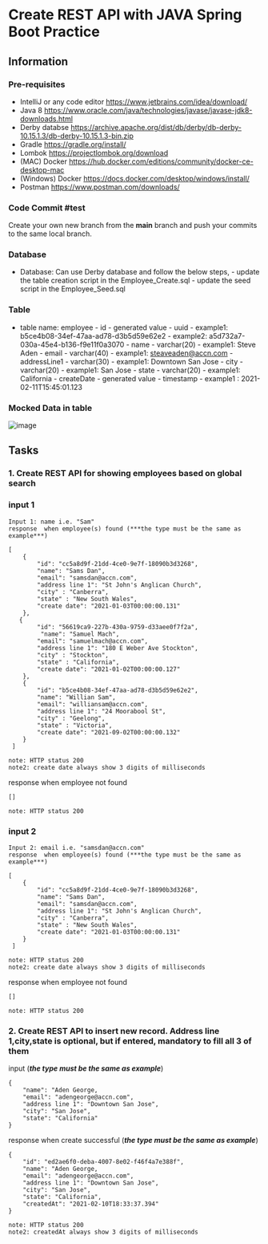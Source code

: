 # Create REST API with JAVA Spring Boot Practice
## Information
### Pre-requisites
- IntelliJ or any code editor https://www.jetbrains.com/idea/download/ 
- Java 8 https://www.oracle.com/java/technologies/javase/javase-jdk8-downloads.html
- Derby databse https://archive.apache.org/dist/db/derby/db-derby-10.15.1.3/db-derby-10.15.1.3-bin.zip
- Gradle https://gradle.org/install/ 
- Lombok https://projectlombok.org/download
- (MAC) Docker https://hub.docker.com/editions/community/docker-ce-desktop-mac
- (Windows) Docker https://docs.docker.com/desktop/windows/install/
- Postman https://www.postman.com/downloads/ 

### Code Commit  #test
Create your own new branch from the **main** branch and push your commits to the same local branch.

### Database
- Database: 
	Can use Derby database and follow the below steps,
		- update the table creation script in the Employee_Create.sql
		- update the seed script in the Employee_Seed.sql

### Table
- table name: employee
        - id
              - generated value
              - uuid
                      - example1: b5ce4b08-34ef-47aa-ad78-d3b5d59e62e2
                      - example2: a5d732a7-030a-45e4-b136-f9e11f0a3070
        - name
              - varchar(20)
                      - example1: Steve Aden
        - email
              - varchar(40)
                      - example1: steaveaden@accn.com
        - addressLine1
              - varchar(30)
                      - example1: Downtown San Jose
        - city
              - varchar(20)
                      - example1: San Jose
        - state 
              - varchar(20)
                      - example1: California
        - createDate
              - generated value
	      - timestamp
                    - example1 : 2021-02-11T15:45:01.123
                    
### Mocked Data in table
![image](https://user-images.githubusercontent.com/94523251/142173710-ee7f8618-936f-4e89-add8-d5b90cf6adf4.png)

## Tasks

### 1. Create REST API for showing employees based on global search
### input 1
```
Input 1: name i.e. "Sam" 
response  when employee(s) found (***the type must be the same as example***)

[
    {
        "id": "cc5a8d9f-21dd-4ce0-9e7f-18090b3d3268",
        "name": "Sams Dan",
        "email": "samsdan@accn.com",
        "address line 1": "St John's Anglican Church",
        "city" : "Canberra",
        "state" : "New South Wales",
        "create date": "2021-01-03T00:00:00.131"
    },
   {
        "id": "56619ca9-227b-430a-9759-d33aee0f7f2a",
         "name": "Samuel Mach",
        "email": "samuelmach@accn.com",
        "address line 1": "180 E Weber Ave Stockton",
        "city" : "Stockton",
        "state" : "California",
        "create date": "2021-01-02T00:00:00.127"
    },
    {
        "id": "b5ce4b08-34ef-47aa-ad78-d3b5d59e62e2",
        "name": "Willian Sam",
        "email": "williansam@accn.com",
        "address line 1": "24 Moorabool St",
        "city" : "Geelong",
        "state" : "Victoria",
        "create date": "2021-09-02T00:00:00.132"
    }
 ]

note: HTTP status 200
note2: create date always show 3 digits of milliseconds
```
response when employee not found
```
[]

note: HTTP status 200
```
### input 2
```
Input 2: email i.e. "samsdan@accn.com" 
response  when employee(s) found (***the type must be the same as example***)

[
    {
        "id": "cc5a8d9f-21dd-4ce0-9e7f-18090b3d3268",
        "name": "Sams Dan",
        "email": "samsdan@accn.com",
        "address line 1": "St John's Anglican Church",
        "city" : "Canberra",
        "state" : "New South Wales",
        "create date": "2021-01-03T00:00:00.131"
    }
 ]
 
note: HTTP status 200
note2: create date always show 3 digits of milliseconds
```
response when employee not found
```
[]

note: HTTP status 200
```
 
### 2. Create REST API to insert new record. Address line 1,city,state is optional, but if entered, mandatory to fill all 3 of them
input (***the type must be the same as example***)
```
{
    "name": "Aden George,
    "email": "adengeorge@accn.com",
    "address line 1": "Downtown San Jose",
    "city": "San Jose",
    "state": "California"
}
```
response when create successful (***the type must be the same as example***)

```
{
    "id": "ed2ae6f0-deba-4007-8e02-f46f4a7e388f",
    "name": "Aden George,
    "email": "adengeorge@accn.com",
    "address line 1": "Downtown San Jose",
    "city": "San Jose",
    "state": "California",
    "createdAt": "2021-02-10T18:33:37.394"
}

note: HTTP status 200
note2: createdAt always show 3 digits of milliseconds
```

